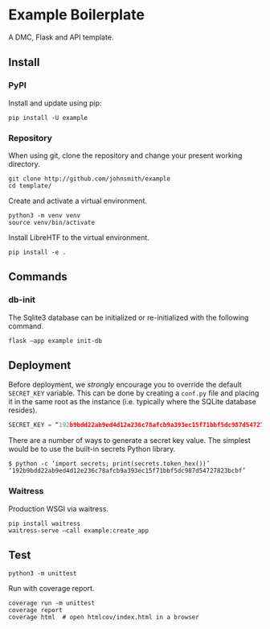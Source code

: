 # Example Boilerplate

A DMC, Flask and API template.

## Install

### PyPI

Install and update using pip:

```shell
pip install -U example
```

### Repository

When using git, clone the repository and change your present working directory.

```shell
git clone http://github.com/johnsmith/example
cd template/
```

Create and activate a virtual environment.

```shell
python3 -m venv venv
source venv/bin/activate
```

Install LibreHTF to the virtual environment.

```shell
pip install -e .
```

## Commands

### db-init

The Sqlite3 database can be initialized or re-initialized with the
following command.

```shell
flask —app example init-db
```

## Deployment

Before deployment, we *strongly* encourage you to override the
default `SECRET_KEY` variable. This can be done by creating a
`conf.py` file and placing it in the same root as the instance (i.e. typically where the SQLite database resides).

```python
SECRET_KEY = “192b9bdd22ab9ed4d12e236c78afcb9a393ec15f71bbf5dc987d54727823bcbf“
```

There are a number of ways to generate a secret key value. The
simplest would be to use the built-in secrets Python library.

```shell
$ python -c ‘import secrets; print(secrets.token_hex())’
‘192b9bdd22ab9ed4d12e236c78afcb9a393ec15f71bbf5dc987d54727823bcbf’
```

### Waitress

Production WSGI via waitress.

```shell
pip install waitress
waitress-serve —call example:create_app
```

## Test

```shell
python3 -m unittest
```

Run with coverage report.

```shell
coverage run -m unittest
coverage report
coverage html  # open htmlcov/index.html in a browser
```
